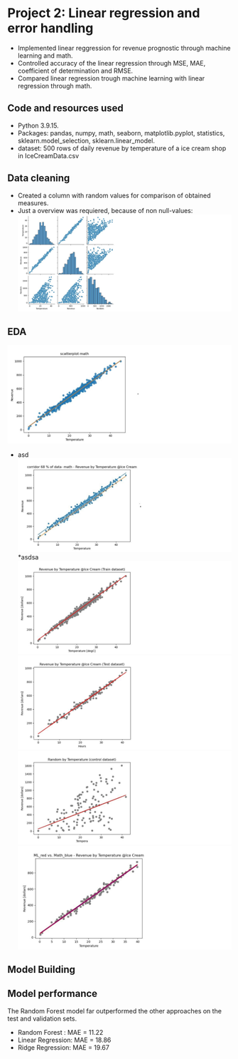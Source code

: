 # Project 2: Linear regression and error handling
* Implemented linear reggression for revenue prognostic through machine learning and math.
* Controlled accuracy of the linear regression through MSE, MAE, coefficient of determination and RMSE.
* Compared linear regression trough machine learning with linear regression through math.

## Code and resources used
* Python 3.9.15.
* Packages: pandas, numpy, math, seaborn, matplotlib.pyplot, statistics, sklearn.model_selection, sklearn.linear_model.
* dataset: 500 rows of daily revenue by temperature of a ice cream shop in IceCreamData.csv

## Data cleaning
* Created a column with random values for comparison of obtained measures.
* Just a overview was requiered, because of non null-values:
![](/images/scatterplot_with_pairplot.jpg)

## EDA

![](/images/scatterplot_with_math_linear_regression.jpg)
* asd
![](/images/scatterplot_with_corridor_68_data_math.jpg)
*asdsa
![](/images/ML_scatterplot_train_data.jpg)
![](/images/ML_scatterplot_test_data.jpg)
![](/images/ML_scatterplot_random_data.jpg)
![](/images/ML_red_vs_Math_blue_scatterplot.jpg)
## Model Building
## Model performance
The Random Forest model far outperformed the other approaches on the test and validation sets.
* Random Forest : MAE = 11.22
* Linear Regression: MAE = 18.86
* Ridge Regression: MAE = 19.67
